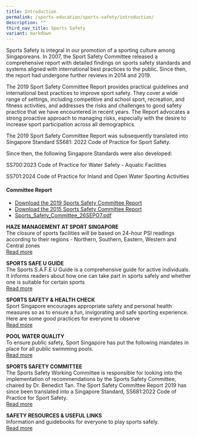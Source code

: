 ```yaml
---
title: Introduction
permalink: /sports-education/sports-safety/introduction/
description: ""
third_nav_title: Sports Safety
variant: markdown
---
```

Sports Safety is integral in our promotion of a sporting culture among Singaporeans. In 2007, the Sport Safety Committee released a comprehensive report with detailed findings on sports safety standards and systems aligned with international best practices to the public. Since then, the report had undergone further reviews in 2014 and 2019. 

The 2019 Sport Safety Committee Report provides practical guidelines and international best practices to improve sport safety. They cover a wide range of settings, including competitive and school sport, recreation, and fitness activities, and addresses the risks and challenges to good safety practice that we have encountered in recent years. The Report advocates a strong proactive approach to managing risks, especially with the desire to increase sport participation across all demographics. 

The 2019 Sport Safety Committee Report was subsequently translated into Singapore Standard SS681: 2022 Code of Practice for Sport Safety. 

Since then, the following Singapore Standards were also developed:

SS700:2023 Code of Practice for Water Safety - Aquatic Facilities

SS701:2024 Code of Practice for Inland and Open Water Sporting Activities

#### **Committee Report**
* [Download the 2019 Sports Safety Committee Report](/files/Sport%20Education/Sport%20Safety/2019_Sports_Safety_Committee_Report_30Oct19(4).pdf)
* [Download the 2015 Sports Safety Committee Report](/files/Sport%20Education/Sport%20Safety/Sports-Safety-Committee-Report-2015.pdf)
* [Sports_Safety_Committee_26SEPO7.pdf](/files/Sport%20Education/Sport%20Safety/Sports_Safety_Committee_26SEPO7.pdf)

**HAZE MANAGEMENT AT SPORT SINGAPORE**
<br>
The closure of sports facilities will be based on 24-hour PSI readings according to their regions - Northern, Southern, Eastern, Western and Central zones
<br>
[Read more](/sports-education/sports-safety/haze-management-at-sport-singapore/)

**SPORTS SAFE U GUIDE**
<br>
The Sports S.A.F.E U Guide is a comprehensive guide for active individuals. It informs readers about how one can take part in sports safely and whether one is suitable for certain sports
<br>
[Read more](/sports-education/sports-safety/sports-safe-u-guide/)

**SPORTS SAFETY &amp; HEALTH CHECK**
<br>
Sport Singapore encourages appropriate safety and personal health measures so as to ensure a fun, invigorating and safe sporting experience. Here are some good practices for everyone to observe
<br>
[Read more](/sports-education/sports-safety/sports-safety-health-check/)

**POOL WATER QUALITY**
<br>
To ensure public safety, Sport Singapore has put the following mandates in place for all public swimming pools.
<br>
[Read more](/sports-education/sports-safety/pool-water-quality/)

**SPORTS SAFETY COMMITTEE**
<br>
The Sports Safety Working Committee is responsible for looking into the implementation of recommendations by the Sports Safety Committee, chaired by Dr. Benedict Tan. The Sport Safety Committee Report 2019 has since been translated into a Singapore Standard, SS681:2022 Code of Practice for Sport Safety.
<br>
[Read more](/sports-education/sports-safety/sports-safety-committee/)

**SAFETY RESOURCES &amp; USEFUL LINKS**
<br>
Information and guidebooks for everyone to play sports safely.
<br>
[Read more](/sports-education/sports-safety/safety-resources-useful-links/)